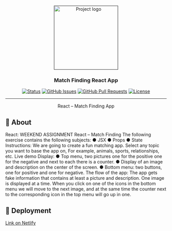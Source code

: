 <p align="center">
  <a href="" rel="noopener">
 <img width=200px height=200px src="https://i.imgur.com/6wj0hh6.jpg" alt="Project logo"></a>
</p>

<h3 align="center">Match Finding React App</h3>

<div align="center">

[![Status](https://img.shields.io/badge/status-active-success.svg)]()
[![GitHub Issues](https://img.shields.io/github/issues/kylelobo/The-Documentation-Compendium.svg)](https://github.com/kylelobo/The-Documentation-Compendium/issues)
[![GitHub Pull Requests](https://img.shields.io/github/issues-pr/kylelobo/The-Documentation-Compendium.svg)](https://github.com/kylelobo/The-Documentation-Compendium/pulls)
[![License](https://img.shields.io/badge/license-MIT-blue.svg)](/LICENSE)

</div>

---

<p align="center"> React – Match Finding App
    <br> 
</p>

## 🧐 About <a name = "about"></a>

React: WEEKEND ASSIGNMENT
React – Match Finding
The following exercise contains the following subjects:
● JSX
● Props
● State
Instructions:
We are going to create a fun matching app.
Select any topic you want to base the app on,
For example, animals, sports, relationships, etc.
Live demo
Display:
● Top menu, two pictures one for the positive one for the negative
and next to each there is a counter.
● Display of an image and description on the center of the screen.
● Bottom menu: two buttons, one for positive and one for negative.
The flow of the app:
The app gets fake information that contains at least a picture and
description.
One image is displayed at a time.
When you click on one of the icons in the bottom menu we will move to
the next image, and at the same time the counter next to the
corresponding icon in the top menu will go up in one.

## 🚀 Deployment <a name = "deployment"></a>

[Link on Netlify](https://match-finding-galpalex.netlify.app/)
